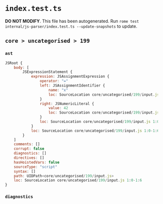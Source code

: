 # `index.test.ts`

**DO NOT MODIFY**. This file has been autogenerated. Run `rome test internal/js-parser/index.test.ts --update-snapshots` to update.

## `core > uncategorised > 199`

### `ast`

```javascript
JSRoot {
	body: [
		JSExpressionStatement {
			expression: JSAssignmentExpression {
				operator: "="
				left: JSAssignmentIdentifier {
					name: "x"
					loc: SourceLocation core/uncategorised/199/input.js 1:0-1:1 (x)
				}
				right: JSNumericLiteral {
					value: 42
					loc: SourceLocation core/uncategorised/199/input.js 1:4-1:6
				}
				loc: SourceLocation core/uncategorised/199/input.js 1:0-1:6
			}
			loc: SourceLocation core/uncategorised/199/input.js 1:0-1:6
		}
	]
	comments: []
	corrupt: false
	diagnostics: []
	directives: []
	hasHoistedVars: false
	sourceType: "script"
	syntax: []
	path: UIDPath<core/uncategorised/199/input.js>
	loc: SourceLocation core/uncategorised/199/input.js 1:0-1:6
}
```

### `diagnostics`

```

```

